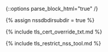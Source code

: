{::options parse_block_html="true" /}

{% assign nssdbdirsubdir = true %}

{% include tls_cert_override_txt.md %}

{% include tls_restrict_nss_tool.md %}
